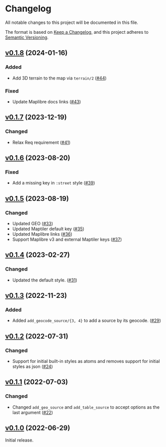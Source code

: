 # Changelog

All notable changes to this project will be documented in this file.

The format is based on [Keep a Changelog](https://keepachangelog.com/en/1.0.0/),
and this project adheres to [Semantic Versioning](https://semver.org/spec/v2.0.0.html).

## [v0.1.8](https://github.com/livebook-dev/maplibre/tree/v0.1.8) (2024-01-16)

### Added

* Add 3D terrain to the map via `terrain/2`  ([#44](https://github.com/livebook-dev/maplibre/pull/44))

### Fixed

* Update Maplibre docs links ([#43](https://github.com/livebook-dev/maplibre/pull/43))

## [v0.1.7](https://github.com/livebook-dev/maplibre/tree/v0.1.7) (2023-12-19)

### Changed

* Relax Req requirement ([#41](https://github.com/livebook-dev/maplibre/pull/41))

## [v0.1.6](https://github.com/livebook-dev/maplibre/tree/v0.1.6) (2023-08-20)

### Fixed

* Add a missing key in `:street` style ([#39](https://github.com/livebook-dev/maplibre/pull/39))

## [v0.1.5](https://github.com/livebook-dev/maplibre/tree/v0.1.5) (2023-08-19)

### Changed

* Updated GEO ([#33](https://github.com/livebook-dev/maplibre/pull/33))
* Updated Maptiler default key ([#35](https://github.com/livebook-dev/maplibre/pull/35))
* Updated Maplibre links ([#36](https://github.com/livebook-dev/maplibre/pull/36))
* Support Maplibre v3 and external Maptiler keys ([#37](https://github.com/livebook-dev/maplibre/pull/37))

## [v0.1.4](https://github.com/livebook-dev/maplibre/tree/v0.1.4) (2023-02-27)

### Changed

* Updated the default style. ([#31](https://github.com/livebook-dev/maplibre/pull/31))

## [v0.1.3](https://github.com/livebook-dev/maplibre/tree/v0.1.3) (2022-11-23)

### Added

* Added `add_geocode_source/{3, 4}` to add a source by its geocode. ([#29](https://github.com/livebook-dev/maplibre/pull/29))

## [v0.1.2](https://github.com/livebook-dev/maplibre/tree/v0.1.2) (2022-07-31)

### Changed

* Support for initial built-in styles as atoms and removes support for initial styles as json ([#24](https://github.com/livebook-dev/maplibre/pull/24))

## [v0.1.1](https://github.com/livebook-dev/maplibre/tree/v0.1.1) (2022-07-03)

### Changed

* Changed `add_geo_source` and `add_table_source` to accept options as the last argument ([#22](https://github.com/livebook-dev/maplibre/pull/22))

## [v0.1.0](https://github.com/livebook-dev/maplibre/tree/v0.1.0) (2022-06-29)

Initial release.
